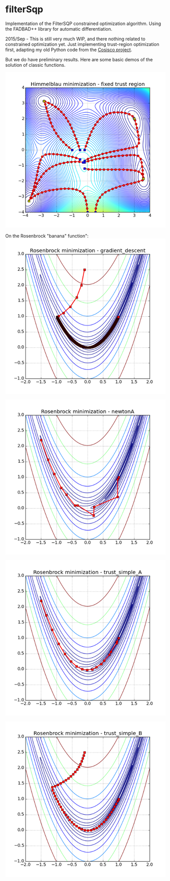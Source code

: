 # filterSqp
Implementation of the FilterSQP constrained optimization algorithm. Using the FADBAD++ library for automatic 
differentiation.

2015/Sep - This is still very much WIP, and there nothing related to constrained optimization yet. Just implementing trust-region optimization first, adapting my old Python code from the [Cosisco project](https://github.com/nlw0/corisco).

But we do have preliminary results. Here are some basic demos of the solution of classic functions.

![Himmelblau function optimization from different starting points, using a fixed step length trust region method](https://raw.githubusercontent.com/nlw0/filterSqp/master/demo/himmelblau_min.png)

On the Rosenbrock "banana" function":
![Gradient descent, smooth but slow, too many iterations on the valley.](https://github.com/nlw0/filterSqp/blob/master/demo/gradient_descent.png)

![Newton's method. Faster but clumsy, better to have a smoother track.](https://github.com/nlw0/filterSqp/blob/master/demo/newtonA.png)

![Fixed step trust region with same starting point from Newton's method. Much smoother, following the valley.](https://github.com/nlw0/filterSqp/blob/master/demo/trust_simple_A.png)

![Fixed step trust region with same starting point from gradient descent. Very similar track, but far fewer iterations.](https://github.com/nlw0/filterSqp/blob/master/demo/trust_simple_B.png)
